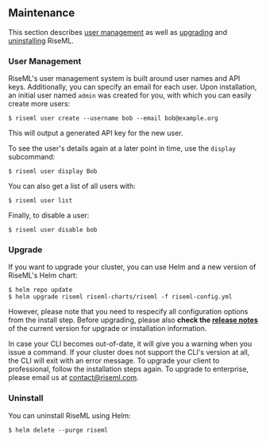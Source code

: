 ## Maintenance

This section describes [user management](/managing/README.md#user-management) as well as [upgrading](/managing/README.md#upgrade) and [uninstalling](/managing/README.md#uninstall) RiseML.


### User Management
RiseML's user management system is built around user names and API keys.
Additionally, you can specify an email for each user.
Upon installation, an initial user named `admin` was created for you, with which you can easily create more users:
```
$ riseml user create --username bob --email bob@example.org
```
This will output a generated API key for the new user.

<!--**TODO: Show how to switch between users.**-->

To see the user's details again at a later point in time, use the `display` subcommand:
```
$ riseml user display Bob
```

You can also get a list of all users with:
```
$ riseml user list
```

Finally, to disable a user:
```
$ riseml user disable bob
```

<!--
### Backup
In case you want to backup RiseML's data, you can use Kubernetes' and/or your
cloud provider's facilities to make snapshots of RiseML's persistent volumes.
This will include the internal database, the internal Git storage, and the logs gathered from the jobs.
If you're using RiseML's provided NFS server for input data or output storage, this will be included as well.
If not, it is up to you to backup your external NFS.

#### Restore

-->

### Upgrade

<!--
Your RiseML cluster will keep itself up-to-date automatically by periodically scanning RiseML's main servers for new versions.
To manually start this check and eventually upgrade, you can use the CLI:
```
riseml system upgrade
```
-->


If you want to upgrade your cluster, you can use Helm and a new version of RiseML's Helm chart:
```
$ helm repo update
$ helm upgrade riseml riseml-charts/riseml -f riseml-config.yml
```
However, please note that you need to respecify all configuration options from the install step.
Before upgrading, please also **check the [release notes](https://github.com/riseml/riseml/blob/master/RELEASES.md)** of the current version for upgrade or installation information.

In case your CLI becomes out-of-date, it will give you a warning when you issue a command.
If your cluster does not support the CLI's version at all, the CLI will exit with an error message.
To upgrade your client to professional, follow the installation steps again. To upgrade to enterprise, please email us at [contact@riseml.com](mailto:contact@riseml.com).

### Uninstall
You can uninstall RiseML using Helm:
```
$ helm delete --purge riseml
```
